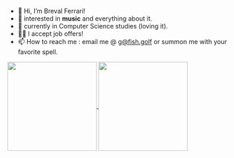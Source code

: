 - 👋 Hi, I’m Breval Ferrari!
- 👀 interested in **music** and everything about it.
- 🌱 currently in Computer Science studies (loving it).
- 👨‍💼 I accept job offers!
- 📫 How to reach me : email me @ [g@fish.golf](mailto:g@fish.golf) or summon me with your favorite spell.


<a href="https://github.com/anuraghazra/github-readme-stats">
  <img height=200 align="center" src="https://github-readme-stats.vercel.app/api?username=brevalferrari&show_icons=true&theme=dark" />
</a>
<a href="https://github.com/anuraghazra/github-readme-stats">
  <img height=200 align="center" src="https://github-readme-stats.vercel.app/api/top-langs/?username=brevalferrari&layout=compact&theme=dark&langs_count=8&card_width=320&hide=jupyter%20notebook" />
</a>

